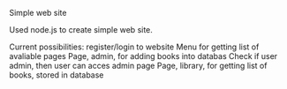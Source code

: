 Simple web site

Used node.js to create simple web site.

Current possibilities:
register/login to website
Menu for getting list of avaliable pages
Page, admin, for adding books into databas
Check if user admin, then user can acces admin page
Page, library, for getting list of books, stored in database

